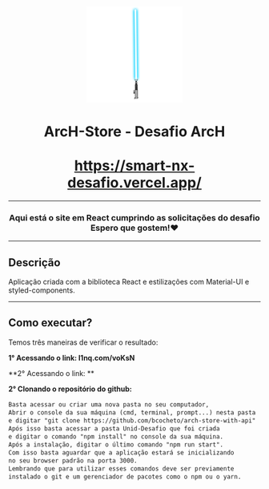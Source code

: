 <h1 align="center">
<br>
  <img alt="Make-up Logo" src="https://github.com/lucasdafonsecadepaula/Star-Wiki/blob/main/public/favicon-192x192.png" />
  <br>
  <br>
  ArcH-Store - Desafio ArcH
  <br>
  <br>
  <a target="_blank" href="https://smart-nx-desafio.vercel.app/">https://smart-nx-desafio.vercel.app/</a>
</h1>

---
<h3 align="center">Aqui está o site em React cumprindo as solicitações do desafio<br>Espero que gostem!❤</h3>

---

## Descrição


Aplicação criada com a biblioteca React e estilizações com Material-UI e styled-components.

---

## Como executar?

Temos três maneiras de verificar o resultado:

**1° Acessando o link: l1nq.com/voKsN**

**2° Acessando o link: **

**2° Clonando o repositório do github:**

    Basta acessar ou criar uma nova pasta no seu computador,
    Abrir o console da sua máquina (cmd, terminal, prompt...) nesta pasta
    e digitar "git clone https://github.com/bcocheto/arch-store-with-api"
    Após isso basta acessar a pasta Unid-Desafio que foi criada
    e digitar o comando "npm install" no console da sua máquina.
    Após a instalação, digitar o último comando "npm run start".
    Com isso basta aguardar que a aplicação estará se inicializando 
    no seu browser padrão na porta 3000.
    Lembrando que para utilizar esses comandos deve ser previamente instalado o git e um gerenciador de pacotes como o npm ou o yarn.
